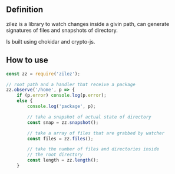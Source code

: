 ## Definition

zilez is a library to watch changes inside a givin path, can generate signatures of files and snapshots of directory.

Is built using chokidar and crypto-js.

## How to use

```javascript
const zz = require('zilez');

// root path and a handler that receive a package
zz.observe('/home', p => {
    if (p.error) console.log(p.error);
    else {
        console.log('package', p);

        // take a snapshot of actual state of directory
        const snap = zz.snapshot();

        // take a array of files that are grabbed by watcher
        const files = zz.files();

        // take the number of files and directories inside 
        // the root directory
        const length = zz.length();
    }
```